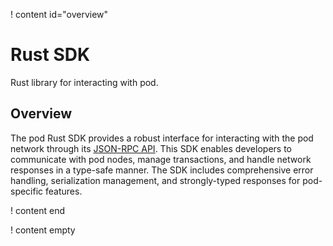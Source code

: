 ! content id="overview"

# Rust SDK

Rust library for interacting with pod.

## Overview

The pod Rust SDK provides a robust interface for interacting with the pod network through its [JSON-RPC API](/reference/rpc-api). This SDK enables developers to communicate with pod nodes, manage transactions, and handle network responses in a type-safe manner. The SDK includes comprehensive error handling, serialization management, and strongly-typed responses for pod-specific features.

! content end

! content empty
